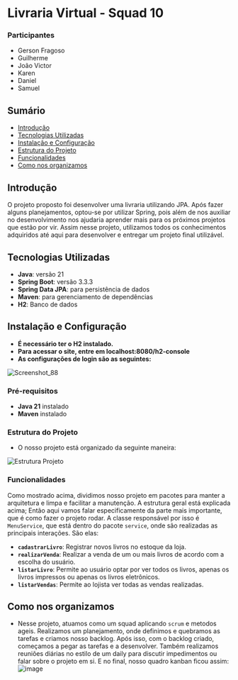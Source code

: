 # Livraria Virtual - Squad 10

### Participantes

- Gerson Fragoso
- Guilherme
- João Victor
- Karen
- Daniel
- Samuel


## Sumário

- [Introdução](#introdução)
- [Tecnologias Utilizadas](#tecnologias-utilizadas)
- [Instalação e Configuração](#instalação-e-configuração)
- [Estrutura do Projeto](#estrutura-do-projeto)
- [Funcionalidades](#funcionalidades)
- [Como nos organizamos](#funcionalidades)


## Introdução

O projeto proposto foi desenvolver uma livraria utilizando JPA. Após fazer alguns planejamentos, optou-se por utilizar Spring, pois além de nos auxiliar no desenvolvimento nos ajudaria aprender mais para os próximos projetos que estão por vir. Assim nesse projeto, utilizamos todos os conhecimentos adquiridos até aqui para desenvolver e entregar um projeto final utilizável.

## Tecnologias Utilizadas

- **Java**: versão 21
- **Spring Boot**: versão 3.3.3
- **Spring Data JPA**: para persistência de dados
- **Maven**: para gerenciamento de dependências
- **H2**: Banco de dados
## Instalação e Configuração

- **É necessário ter o H2 instalado.**
- **Para acessar o site, entre em localhost:8080/h2-console**
- **As configurações de login são as seguintes:**

![Screenshot_88](https://github.com/user-attachments/assets/44e485cd-18f6-4ecc-a86a-da4eead507fe)

### Pré-requisitos

- **Java 21** instalado
- **Maven** instalado

### Estrutura do Projeto

- O nosso projeto está organizado da seguinte maneira:

![Estrutura Projeto](https://github.com/user-attachments/assets/1a007b90-ea56-4706-b7ee-c58ef73ea37e)

### Funcionalidades

Como mostrado acima, dividimos nosso projeto em pacotes para manter a arquitetura e limpa e facilitar a manutenção. A estrutura geral está explicada acima; Então aqui vamos falar especificamente da parte mais importante, que é como fazer o projeto rodar. A classe responsável por isso é `MenuService`, que está dentro do pacote `service`, onde são realizadas as principais interações. São elas:

- **`cadastrarLivro`**: Registrar novos livros no estoque da loja.
- **`realizarVenda`**: Realizar a venda de um ou mais livros de acordo com a escolha do usuário.
- **`listarLivro`**: Permite ao usuário optar por ver todos os livros, apenas os livros impressos ou apenas os livros eletrônicos.
- **`listarVendas`**: Permite ao lojista ver todas as vendas realizadas.

## Como nos organizamos

- Nesse projeto, atuamos como um squad aplicando `scrum` e metodos ageis. Realizamos um planejamento, onde definimos e quebramos as tarefas e criamos nosso backlog. Após isso, com o backlog criado, começamos a pegar as tarefas e a desenvolver. Também realizamos reuniões diárias no estilo de um daily para discutir impedimentos ou falar sobre o projeto em si. E no final, nosso quadro kanban ficou assim:
![image](https://github.com/user-attachments/assets/f31d79fc-04c4-4f8a-957a-aaaa62152792)

